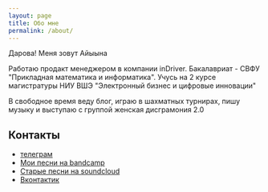 ```yaml
---
layout: page
title: Обо мне
permalink: /about/
---
```


Дарова! Меня зовут Айыына

Работаю продакт менеджером в компании inDriver. Бакалавриат - СВФУ "Прикладная математика и информатика". Учусь на 2 курсе магистратуры НИУ ВШЭ "Электронный бизнес и цифровые инновации"

В свободное время веду блог, играю в шахматных турнирах, пишу музыку и выступаю с группой женская дисграмония 2.0

## Контакты

- [телеграм](@keresm)
- [Мои песни на bandcamp](https://keresm.bandcamp.com/)
- [Старые песни на soundcloud](https://soundcloud.com/keresm)
- [Вконтактик](vk.com/keresm)
